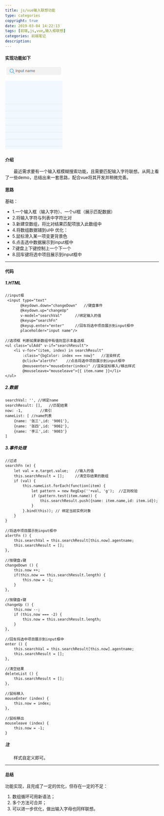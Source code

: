 ```yaml
---
title: js/vue输入联想功能
type: categories
copyright: true
date: 2019-03-04 14:22:13
tags: [前端,js,vue,输入框联想]
categories: 前端笔记
description: 
---
```


#### 实现功能如下
![模糊搜索|输入联想](/images/posts/联想.gif '模糊搜索|输入联想')
<!--more-->
#### 介绍
&emsp;&emsp;最近需求要有一个输入框模糊搜索功能，且需要匹配输入字符联想。从网上看了一些demo，总结出来一套思路，配合vue将其开发并稍微完善。
#### 思路
基础：
- 1.一个输入框（输入字符）、一个ul框（展示匹配数据）
- 2.将输入字符与列表中字符比对
- 3.新建空数组，将比对结果匹配项放入此数组中
- 4.将数组数据铺到ul中
优化：
- 5.鼠标滑入某一项变更背景色
- 6.点击选中数据展示到input框中
- 7.键盘上下键控制上一个下一个
- 8.回车键将选中项目展示到input框中
---
#### 代码
##### 1.HTML
```
//input框
 <input type="text"
	   @keydown.down="changeDown"	//键盘事件
	   @keydown.up="changeUp"	
	   v-model="searchVal"		//绑定输入的值
	   @keyup="searchFn"
	   @keyup.enter="enter"		//回车将选中项目展示到input框中
	   placeholder="input name"/>
	   
//选项框 判断如果新数组中有值则显示本备选框
<ul class="ulAdd" v-if="searchResult">	
	<li v-for="(item, index) in searchResult"
		:class="{bgColor: index === now}"	//渲染样式
		@click="alertFn"	//点击将选中项目展示到input框中
		@mouseenter="mouseEnter(index)"	//渲染鼠标移入/移出样式
		@mouseleave="mouseleave">{{ item.name }}</li>
</ul>
```
##### 2.数据
```
searchVal: '', //绑定name
searchResult: [],   //匹配结果
now: -1,        //索引
nameList: [	//name列表
	{name: '张三',id: '9001'},
	{name: '张四',id: '9002'},
	{name: '李三',id: '9003'}
]
```
##### 3.事件处理
```
//过滤
searchFn (e) {
	let val = e.target.value;	//输入的值
	this.searchResult = [];		//清空存结果的数组
	if (val) {
		this.nameList.forEach(function(item) {
			let pattern = new RegExp(''+val, 'g');	//正则校验
			if (pattern.test(item.name)) {
				this.searchResult.push({name: item.name,id: item.id});
			}
		}.bind(this)); // 绑定当前实例对象
	}
}

//将选中项目展示到input框中
alertFn () {
	this.searchVal = this.searchResult[this.now].agentname;
	this.searchResult = [];
},

//按键盘↓键
changeDown () {
	this.now ++;
	if(this.now == this.searchResult.length) {
		this.now = -1;
	}
},

//按键盘↑键
changeUp () {
	this.now --;
	if (this.now === -2) {
		this.now = this.searchResult.length;
	}
},

//回车将选中项目展示到input框中
enter () {
	this.searchVal = this.searchResult[this.now].agentname;
	this.searchResult = [];
},

//清空结果
deleteList () {
	this.searchResult = [];
},

//鼠标移入
mouseEnter (index) {
	this.now = index;
},

//鼠标移出
mouseleave (index) {
	this.now = -1;
}
```	
##### 注
&emsp;&emsp;样式自定义即可。
*******
#### 总结
功能实现，且完成了一定的优化，但存在一定的不足：
1. 数组循环可用新语法；
2. 多个方法可合并；
3. 可以进一步优化，做出输入字母也同样联想。



